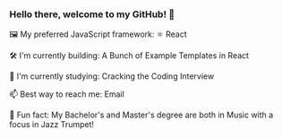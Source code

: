 ### Hello there, welcome to my GitHub! 👋

🖼️ My preferred JavaScript framework: ⚛️ React

🛠 I'm currently building: A Bunch of Example Templates in React

📖 I'm currently studying: Cracking the Coding Interview

📫 Best way to reach me: Email

🎺 Fun fact: My Bachelor's and Master's degree are both in Music with a focus in Jazz Trumpet!
